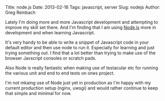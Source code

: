 Title: node.js
Date: 2013-02-16
Tags: javascript, server
Slug: nodejs
Author: Greg Reinbach

Lately I'm doing more and more Javascript development and attempting to improve my skill set there. And I'm finding that I am using [Node.js](http://nodejs.org/) more in development and when learning Javascript.

It's very handy to be able to write a snippet of Javascript code in your default editor and then use node to run it. Especially for learning and just trying something out. I find that a lot better than trying to make use of the browser Javscript consoles or scratch pads.

Also Node is really fantastic when making use of testacular etc for running the various unit and end to end tests on ones project.

I'm not mkaing use of Node just yet in production as I'm happy with my current production setup (nginx, uwsgi) and would rather continue to keep that simple and minimal for now.
